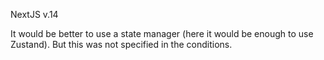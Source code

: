 NextJS v.14

It would be better to use a state manager (here it would be enough to use Zustand). But this was not specified in the conditions.
